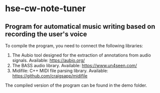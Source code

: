 # hse-cw-note-tuner
## Program for automatical music writing based on recording the user's voice

To compile the program, you need to connect the following libraries:
1. The Aubio tool designed for the extraction of annotations from audio signals. Available: https://aubio.org/
2. The BASS audio library. Available: https://www.un4seen.com/ 
3. Midifile: C++ MIDI file parsing library. Available: https://github.com/craigsapp/midifile 


The compiled version of the program can be found in the demo folder.
